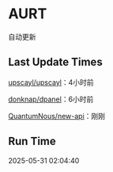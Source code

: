 # AURT

自动更新


## Last Update Times

[upscayl/upscayl](https://github.com/upscayl/upscayl)：4小时前

[donknap/dpanel](https://github.com/donknap/dpanel)：6小时前

[QuantumNous/new-api](https://github.com/QuantumNous/new-api)：刚刚


## Run Time
2025-05-31 02:04:40
